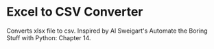 # Excel to CSV Converter
 Converts xlsx file to csv. Inspired by Al Sweigart's Automate the Boring Stuff with Python: Chapter 14.
